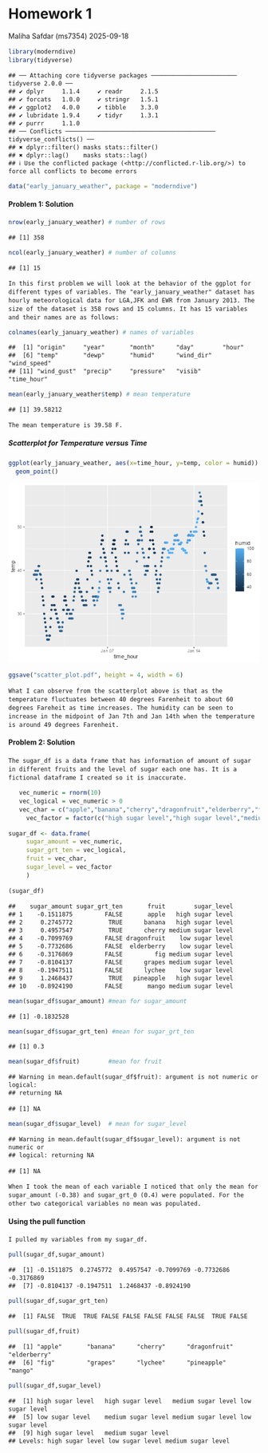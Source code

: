 Homework 1
================
Maliha Safdar (ms7354)
2025-09-18

``` r
library(moderndive)
library(tidyverse)
```

    ## ── Attaching core tidyverse packages ──────────────────────── tidyverse 2.0.0 ──
    ## ✔ dplyr     1.1.4     ✔ readr     2.1.5
    ## ✔ forcats   1.0.0     ✔ stringr   1.5.1
    ## ✔ ggplot2   4.0.0     ✔ tibble    3.3.0
    ## ✔ lubridate 1.9.4     ✔ tidyr     1.3.1
    ## ✔ purrr     1.1.0     
    ## ── Conflicts ────────────────────────────────────────── tidyverse_conflicts() ──
    ## ✖ dplyr::filter() masks stats::filter()
    ## ✖ dplyr::lag()    masks stats::lag()
    ## ℹ Use the conflicted package (<http://conflicted.r-lib.org/>) to force all conflicts to become errors

``` r
data("early_january_weather", package = "moderndive")
```

#### **Problem 1: Solution**

``` r
nrow(early_january_weather) # number of rows
```

    ## [1] 358

``` r
ncol(early_january_weather) # number of columns
```

    ## [1] 15

`In this first problem we will look at the behavior of the ggplot for different types of variables. The "early_january_weather" dataset has hourly meteorological data for LGA,JFK and EWR from January 2013. The size of the dataset is 358 rows and 15 columns. It has 15 variables and their names are as follows:`

``` r
colnames(early_january_weather) # names of variables
```

    ##  [1] "origin"     "year"       "month"      "day"        "hour"      
    ##  [6] "temp"       "dewp"       "humid"      "wind_dir"   "wind_speed"
    ## [11] "wind_gust"  "precip"     "pressure"   "visib"      "time_hour"

``` r
mean(early_january_weather$temp) # mean temperature
```

    ## [1] 39.58212

`The mean temperature is 39.58 F.`

##### Scatterplot for Temperature versus Time

``` r
ggplot(early_january_weather, aes(x=time_hour, y=temp, color = humid)) +
  geom_point()
```

![](Early_January_Weather_files/figure-gfm/unnamed-chunk-5-1.png)<!-- -->

``` r
ggsave("scatter_plot.pdf", height = 4, width = 6)
```

`What I can observe from the scatterplot above is that as the temperature fluctuates between 40 degrees Farenheit to about 60 degrees Fareheit as time increases. The humidity can be seen to increase in the midpoint of Jan 7th and Jan 14th when the temperature is around 49 degrees Farenheit.`

#### **Problem 2: Solution**

`The sugar_df is a data frame that has information of amount of sugar in different fruits and the level of sugar each one has. It is a fictional dataframe I created so it is inaccurate.`

``` r
   vec_numeric = rnorm(10)
   vec_logical = vec_numeric > 0
   vec_char = c("apple","banana","cherry","dragonfruit","elderberry","fig","grapes","lychee","pineapple","mango")
     vec_factor = factor(c("high sugar level","high sugar level","medium sugar level","low sugar level","low sugar level","medium sugar level","medium sugar level","low sugar level","high sugar level","medium sugar level"))
```

``` r
sugar_df <- data.frame(
     sugar_amount = vec_numeric,
     sugar_grt_ten = vec_logical,
     fruit = vec_char,
     sugar_level = vec_factor
     )
```

``` r
(sugar_df)
```

    ##    sugar_amount sugar_grt_ten       fruit        sugar_level
    ## 1    -0.1511875         FALSE       apple   high sugar level
    ## 2     0.2745772          TRUE      banana   high sugar level
    ## 3     0.4957547          TRUE      cherry medium sugar level
    ## 4    -0.7099769         FALSE dragonfruit    low sugar level
    ## 5    -0.7732686         FALSE  elderberry    low sugar level
    ## 6    -0.3176869         FALSE         fig medium sugar level
    ## 7    -0.8104137         FALSE      grapes medium sugar level
    ## 8    -0.1947511         FALSE      lychee    low sugar level
    ## 9     1.2468437          TRUE   pineapple   high sugar level
    ## 10   -0.8924190         FALSE       mango medium sugar level

``` r
mean(sugar_df$sugar_amount) #mean for sugar_amount
```

    ## [1] -0.1832528

``` r
mean(sugar_df$sugar_grt_ten) #mean for sugar_grt_ten
```

    ## [1] 0.3

``` r
mean(sugar_df$fruit)        #mean for fruit
```

    ## Warning in mean.default(sugar_df$fruit): argument is not numeric or logical:
    ## returning NA

    ## [1] NA

``` r
mean(sugar_df$sugar_level)  # mean for sugar_level
```

    ## Warning in mean.default(sugar_df$sugar_level): argument is not numeric or
    ## logical: returning NA

    ## [1] NA

`When I took the mean of each variable I noticed that only the mean for sugar_amount (-0.38) and sugar_grt_0 (0.4) were populated. For the other two categorical variables no mean was populated.`

#### Using the pull function

`I pulled my variables from my sugar_df.`

``` r
pull(sugar_df,sugar_amount)
```

    ##  [1] -0.1511875  0.2745772  0.4957547 -0.7099769 -0.7732686 -0.3176869
    ##  [7] -0.8104137 -0.1947511  1.2468437 -0.8924190

``` r
pull(sugar_df,sugar_grt_ten)
```

    ##  [1] FALSE  TRUE  TRUE FALSE FALSE FALSE FALSE FALSE  TRUE FALSE

``` r
pull(sugar_df,fruit)
```

    ##  [1] "apple"       "banana"      "cherry"      "dragonfruit" "elderberry" 
    ##  [6] "fig"         "grapes"      "lychee"      "pineapple"   "mango"

``` r
pull(sugar_df,sugar_level)
```

    ##  [1] high sugar level   high sugar level   medium sugar level low sugar level   
    ##  [5] low sugar level    medium sugar level medium sugar level low sugar level   
    ##  [9] high sugar level   medium sugar level
    ## Levels: high sugar level low sugar level medium sugar level
